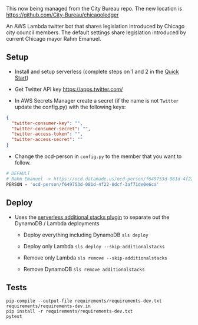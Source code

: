This now being managed from the City Bureau repo. The new location is https://github.com/City-Bureau/chicagoledger

An AWS Lambda twitter bot that shares legislation introduced by Chicago city council members. 
The default settings share legislation introduced by current Chicago mayor Rahm Emanuel.


## Setup

- Install and setup serverless (complete steps on 1 and 2 in the [Quick Start](
https://github.com/serverless/serverless/blob/master/README.md#quick-start))

- Get Twitter API key https://apps.twitter.com/

- In AWS Secrets Manager create a secret (if the name is not `Twitter` update the config.py) with the following keys: 
```json
{
  "twitter-consumer-key": "",
  "twitter-consumer-secret": "",
  "twitter-access-token": "",
  "twitter-access-secret": ""
}
```

- Change the ocd-person in `config.py` to the member that you want to follow. 
```python
# DEFAULT
# Rahm Emanuel -> https://ocd.datamade.us/ocd-person/f649753d-081d-4f22-8dcf-3af71de0e6ca/
PERSON = 'ocd-person/f649753d-081d-4f22-8dcf-3af71de0e6ca'
```

## Deploy
- Uses the [serverless additional stacks plugin](https://github.com/SC5/serverless-plugin-additional-stacks) to separate out the DynamoDB / Lambda deployments

    - Deploy everything including DynamoDB 
    ```sls deploy```

    - Deploy only Lambda 
    ```sls deploy --skip-additionalstacks```
    
    - Remove only Lambda 
    ```sls remove --skip-additionalstacks```
    
    - Remove DynamoDB 
    ```sls remove additionalstacks```
     
## Tests

```
pip-compile --output-file requirements/requirements-dev.txt requirements/requirements-dev.in
pip install -r requirements/requirements-dev.txt 
pytest
```

